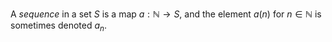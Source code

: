 A *sequence* in a set $S$ is a map $a: \mathbb{N} \to S$, and the element $a(n)$ for $n \in \mathbb{N}$ is sometimes denoted $a_n$.
